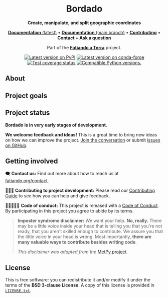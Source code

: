 <h1 align="center">Bordado</h1>

<p align="center"><strong>Create, manipulate, and split geographic coordinates</strong></p>

<p align="center">
<a href="https://www.fatiando.org/bordado"><strong>Documentation</strong> (latest)</a> •
<a href="https://www.fatiando.org/bordado/dev"><strong>Documentation</strong> (main branch)</a> •
<a href="https://github.com/fatiando/bordado/blob/main/CONTRIBUTING.md"><strong>Contributing</strong></a> •
<a href="https://www.fatiando.org/contact/"><strong>Contact</strong></a> •
<a href="https://github.com/orgs/fatiando/discussions"><strong>Ask a question</strong></a>
</p>

<p align="center">
Part of the
<a href="https://www.fatiando.org"><strong>Fatiando a Terra</strong></a>
project.
</p>

<p align="center">
<a href="https://pypi.python.org/pypi/bordado"><img src="http://img.shields.io/pypi/v/bordado.svg?style=flat-square" alt="Latest version on PyPI"></a>
<a href="https://github.com/conda-forge/bordado-feedstock"><img src="https://img.shields.io/conda/vn/conda-forge/bordado.svg?style=flat-square" alt="Latest version on conda-forge"></a>
<a href="https://codecov.io/gh/fatiando/bordado"><img src="https://img.shields.io/codecov/c/github/fatiando/bordado/main.svg?style=flat-square" alt="Test coverage status"></a>
<a href="https://pypi.python.org/pypi/bordado"><img src="https://img.shields.io/pypi/pyversions/bordado.svg?style=flat-square" alt="Compatible Python versions."></a>
<!-- <a href="https://doi.org/10.5281/zenodo.7851747"><img src="https://img.shields.io/badge/doi-10.5281%2Fzenodo.7851747-blue?style=flat-square" alt="DOI used to cite bordado"></a> -->
</p>

## About


## Project goals


## Project status

**Bordado is in very early stages of development.**

**We welcome feedback and ideas!** This is a great time to bring new ideas on
how we can improve the project.
[Join the conversation](https://www.fatiando.org/contact) or submit
[issues on GitHub](https://github.com/fatiando/bordado/issues).

## Getting involved

🗨️ **Contact us:**
Find out more about how to reach us at
[fatiando.org/contact](https://www.fatiando.org/contact/).

👩🏾‍💻 **Contributing to project development:**
Please read our
[Contributing Guide](https://github.com/fatiando/bordado/blob/main/CONTRIBUTING.md)
to see how you can help and give feedback.

🧑🏾‍🤝‍🧑🏼 **Code of conduct:**
This project is released with a
[Code of Conduct](https://github.com/fatiando/community/blob/main/CODE_OF_CONDUCT.md).
By participating in this project you agree to abide by its terms.

> **Imposter syndrome disclaimer:**
> We want your help. **No, really.** There may be a little voice inside your
> head that is telling you that you're not ready, that you aren't skilled
> enough to contribute. We assure you that the little voice in your head is
> wrong. Most importantly, **there are many valuable ways to contribute besides
> writing code**.
>
> *This disclaimer was adapted from the*
> [MetPy project](https://github.com/Unidata/MetPy).

## License

This is free software: you can redistribute it and/or modify it under the terms
of the **BSD 3-clause License**. A copy of this license is provided in
[`LICENSE.txt`](https://github.com/fatiando/bordado/blob/main/LICENSE.txt).
